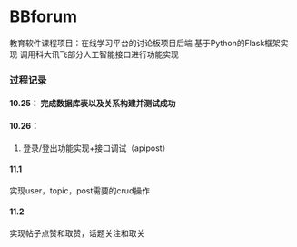 # BBforum
教育软件课程项目：在线学习平台的讨论板项目后端
基于Python的Flask框架实现
调用科大讯飞部分人工智能接口进行功能实现

### 过程记录

#### 10.25： 完成数据库表以及关系构建并测试成功

#### 10.26：
1. 登录/登出功能实现+接口调试（apipost）

#### 11.1
实现user，topic，post需要的crud操作

#### 11.2 
实现帖子点赞和取赞，话题关注和取关
